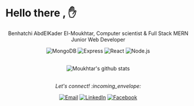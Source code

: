 # Hello there , :hand:

<p align="center"> Benhatchi AbdElKader El-Moukhtar, Computer scientist & Full Stack MERN Junior Web
Developer
</p>

<p align="center"> 
<img src="https://img.shields.io/badge/-MongoDB-ffffff?style=flat-square?label=MongoDB&logo=MongoDB&style=for-the-badge" alt="MongoDB">
<img src="https://img.shields.io/badge/-Express-ffffff?style=flat-square?label=Express&logo=Express&style=for-the-badge&logoColor=violet" alt="Express">
<img src="https://img.shields.io/badge/-React-ffffff?style=flat-square?label=React&logo=React&style=for-the-badge" alt="React">
<img src="https://img.shields.io/badge/-Node.js-ffffff?style=flat-square?label=Node.j&logo=Node.js&style=for-the-badge" alt="Node.js">
</p>

<br>
 <div align="center"><img align="center" src="https://github-readme-stats.vercel.app/api?username=mota-b&show_icons=true&theme=dracula&line_height=27" alt="Moukhtar's github stats"/></div>
<br>
<p align="center"> 
  <i> Let's connect! :incoming_envelope: </i>
</p>
<p align="center">
<a href="mailto:mota.benhatchi@gmail.com" target="_blank"><img src="https://img.shields.io/badge/-Gmail-c14438?style=flat-square&logo=Gmail&logoColor=white" alt="Email"></a>
<a href="https://www.linkedin.com/in/mota-b/" target="_blank"><img src="https://img.shields.io/badge/LinkedIn-%230077B5.svg?&style=flat-square&logo=linkedin&logoColor=white" alt="LinkedIn"></a>
<a href="https://www.facebook.com/blackstar.mokhtar/" target="_blank"><img src="https://img.shields.io/badge/Facebook-%231877F2.svg?&style=flat-square&logo=facebook&logoColor=white" alt="Facebook"></a>
</p>

